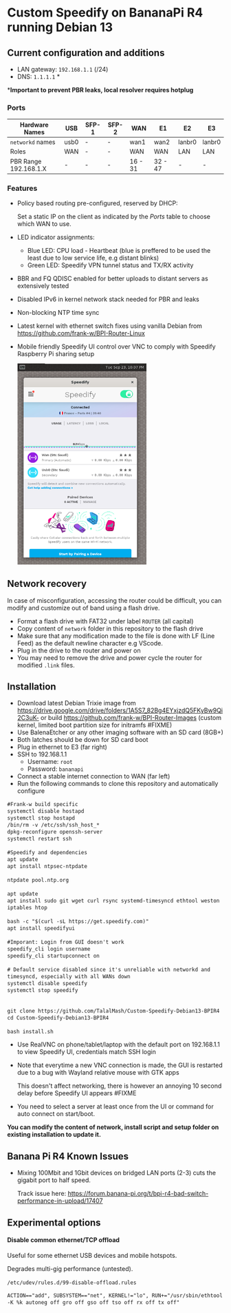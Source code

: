 # Custom Speedify on BananaPi R4 running Debian 13

## Current configuration and additions
- LAN gateway: `192.168.1.1` (/24)
- DNS: `1.1.1.1` *

***Important to prevent PBR leaks, local resolver requires hotplug**

### Ports
| Hardware Names | USB | SFP-1 | SFP-2 | WAN | E1  | E2  | E3  |
|----------------|-----|-------|-------|-----|-----|-----|-----|
| `networkd` names | usb0 | -     | -     | wan1 | wan2 | lanbr0 | lanbr0 |
| Roles          | WAN  | -     | -     | WAN  | WAN  | LAN  | LAN  |
| PBR Range 192.168.1.X      | -    | -     | -     |  16 - 31  | 32 - 47 | - | - | - |

### Features
- Policy based routing pre-configured, reserved by DHCP:

    Set a static IP on the client as indicated by the *Ports* table to choose which WAN to use.
- LED indicator assignments:
    - Blue LED: CPU load - Heartbeat (blue is preffered to be used the least due to low service life, e.g distant blinks)
    - Green LED: Speedify VPN tunnel status and TX/RX activity
- BBR and FQ QDISC enabled for better uploads to distant servers as extensively tested
- Disabled IPv6 in kernel network stack needed for PBR and leaks
- Non-blocking NTP time sync
- Latest kernel with ethernet switch fixes using vanilla Debian from https://github.com/frank-w/BPI-Router-Linux
- Mobile friendly Speedify UI control over VNC to comply with Speedify Raspberry Pi sharing setup

    <img src="README-assets/weston.png" width="300"> 


## Network recovery
In case of misconfiguration, accessing the router could be difficult, you can modify and customize out of band using a flash drive.

- Format a flash drive with FAT32 under label `ROUTER` (all capital)
- Copy content of `network` folder in this repository to the flash drive
- Make sure that any modification made to the file is done with LF (Line Feed) as the default newline character e.g VScode.
- Plug in the drive to the router and power on
- You may need to remove the drive and power cycle the router for modified `.link` files.

## Installation
- Download latest Debian Trixie image from https://drive.google.com/drive/folders/1A5S7_82Bg4EYxjzdQ5FKyBw9Qi2C3uK- or build https://github.com/frank-w/BPI-Router-Images (custom kernel, limited boot partition size for initramfs #FIXME)
- Use BalenaEtcher or any other imaging software with an SD card (8GB+)
- Both latches should be down for SD card boot
- Plug in ethernet to E3 (far right)
- SSH to 192.168.1.1 
    - Username: `root` 
    - Password: `bananapi`
- Connect a stable internet connection to WAN (far left)
- Run the following commands to clone this repository and automatically configure
```
#Frank-w build specific
systemctl disable hostapd
systemctl stop hostapd
/bin/rm -v /etc/ssh/ssh_host_*
dpkg-reconfigure openssh-server
systemctl restart ssh

#Speedify and dependencies
apt update
apt install ntpsec-ntpdate

ntpdate pool.ntp.org

apt update
apt install sudo git wget curl rsync systemd-timesyncd ethtool weston iptables htop 

bash -c "$(curl -sL https://get.speedify.com)" 
apt install speedifyui

#Imporant: Login from GUI doesn't work
speedify_cli login username
speedify_cli startupconnect on

# Default service disabled since it's unreliable with networkd and timesyncd, especially with all WANs down
systemctl disable speedify
systemctl stop speedify


git clone https://github.com/TalalMash/Custom-Speedify-Debian13-BPIR4
cd Custom-Speedify-Debian13-BPIR4

bash install.sh
```
- Use RealVNC on phone/tablet/laptop with the default port on 192.168.1.1 to view Speedify UI, credentials match SSH login
- Note that everytime a new VNC connection is made, the GUI is restarted due to a bug with Wayland relative mouse with GTK apps 

    This doesn't affect networking, there is however an annoying 10 second delay before Speedify UI appears #FIXME
- You need to select a server at least once from the UI or command for auto connect on start/boot.

**You can modify the content of network, install script and setup folder on existing installation to update it.**

## Banana Pi R4 Known Issues
- Mixing 100Mbit and 1Gbit devices on bridged LAN ports (2-3) cuts the gigabit port to half speed. 

    Track issue here: https://forum.banana-pi.org/t/bpi-r4-bad-switch-performance-in-upload/17407

## Experimental options
####  Disable common ethernet/TCP offload
Useful for some ethernet USB devices and mobile hotspots.

Degrades multi-gig performance (untested).

`/etc/udev/rules.d/99-disable-offload.rules` 
```
ACTION=="add", SUBSYSTEM=="net", KERNEL!="lo", RUN+="/usr/sbin/ethtool -K %k autoneg off gro off gso off tso off rx off tx off"
```
